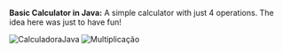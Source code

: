 **Basic Calculator in Java:**
A simple calculator with just 4 operations.
The idea here was just to have fun! 

![CalculadoraJava](https://github.com/Matheus-Leonor/Basic-Java-Calculator/assets/88976642/db92aed4-e1e5-4981-a73c-dc261c1db50c)
![Multiplicação](https://github.com/Matheus-Leonor/Basic-Java-Calculator/assets/88976642/3a4f537b-d67d-4c2c-b664-096bb7ef9a99)
